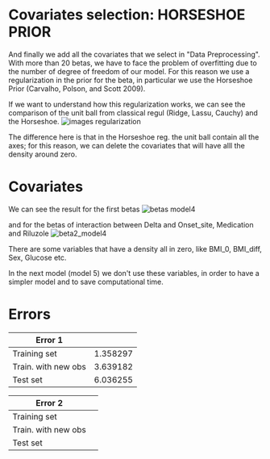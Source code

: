 # Covariates selection: HORSESHOE PRIOR

And finally we add all the covariates that we select in "Data Preprocessing". With more than 20 betas, we have to face the problem
of overfitting due to the number of degree of freedom of our model.
For this reason we use a regularization in the prior for the beta, 
in particular we use the Horseshoe Prior (Carvalho, Polson, and Scott 2009).

If we want to understand how this regularization works, 
we can see the comparison of the unit ball from classical regul (Ridge, Lassu, Cauchy) and the Horseshoe.
![images regularization](https://github.com/massimiliano96/ALS_Bayesian_Analysis/blob/master/images/horseshoe.jpeg)

The difference here is that in the Horseshoe reg. the unit ball contain all the axes; for this reason, we can delete the covariates
that will have alll the density around zero.

# Covariates
We can see the result for the first betas
![betas model4](https://github.com/massimiliano96/ALS_Bayesian_Analysis/blob/master/images/betas_model4.jpg)

and for the betas of interaction between Delta and Onset_site, Medication and Riluzole
![beta2_model4](https://github.com/massimiliano96/ALS_Bayesian_Analysis/blob/master/images/betas2_model4.jpg)

There are some variables that have a density all in zero, like BMI_0, BMI_diff, Sex, Glucose etc.

In the next model (model 5) we don't use these variables, in order to have a simpler model and to save computational time.

# Errors
| Error 1  |  |
| ------------- | ------------- |
| Training set  | 1.358297  |
| Train. with new obs | 3.639182  |
| Test set | 6.036255  |

| Error 2  |  |
| ------------- | ------------- |
| Training set  |  |
| Train. with new obs |   |
| Test set |   |
